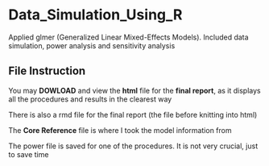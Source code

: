 # Data_Simulation_Using_R
Applied glmer (Generalized Linear Mixed-Effects Models). Included data simulation, power analysis and sensitivity analysis


## File Instruction
You may **DOWLOAD** and view the **html** file for the **final report**, as it displays all the procedures and results in the clearest way

There is also a rmd file for the final report (the file before knitting into html)

The **Core Reference** file is where I took the model information from

The power file is saved for one of the procedures. It is not very crucial, just to save time
